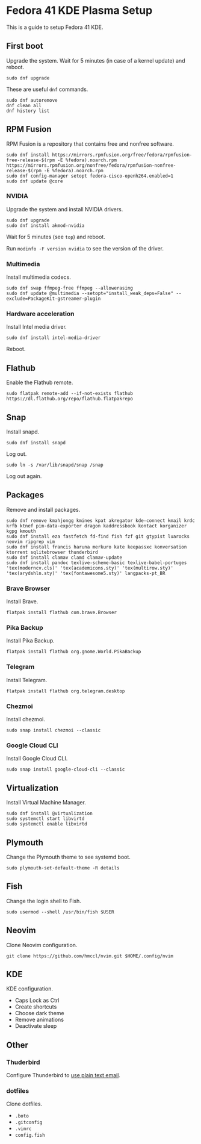 # Fedora 41 KDE Plasma Setup

This is a guide to setup Fedora 41 KDE.

## First boot

Upgrade the system. Wait for 5 minutes (in case of a kernel update) and reboot.

```
sudo dnf upgrade
```

These are useful `dnf` commands.

```
sudo dnf autoremove
dnf clean all
dnf history list
```

## RPM Fusion

RPM Fusion is a repository that contains free and nonfree software.

```
sudo dnf install https://mirrors.rpmfusion.org/free/fedora/rpmfusion-free-release-$(rpm -E %fedora).noarch.rpm https://mirrors.rpmfusion.org/nonfree/fedora/rpmfusion-nonfree-release-$(rpm -E %fedora).noarch.rpm
sudo dnf config-manager setopt fedora-cisco-openh264.enabled=1
sudo dnf update @core
```

### NVIDIA

Upgrade the system and install NVIDIA drivers.

```
sudo dnf upgrade
sudo dnf install akmod-nvidia
```

Wait for 5 minutes (see `top`) and reboot.

Run `modinfo -F version nvidia` to see the version of the driver.

### Multimedia

Install multimedia codecs.

```
sudo dnf swap ffmpeg-free ffmpeg --allowerasing
sudo dnf update @multimedia --setopt="install_weak_deps=False" --exclude=PackageKit-gstreamer-plugin
```

### Hardware acceleration

Install Intel media driver.

```
sudo dnf install intel-media-driver
```

Reboot.

## Flathub

Enable the Flathub remote.

```
sudo flatpak remote-add --if-not-exists flathub https://dl.flathub.org/repo/flathub.flatpakrepo
```

## Snap

Install snapd.

```
sudo dnf install snapd
```

Log out.

```
sudo ln -s /var/lib/snapd/snap /snap
```

Log out again.

## Packages

Remove and install packages.

```
sudo dnf remove kmahjongg kmines kpat akregator kde-connect kmail krdc krfb ktnef pim-data-exporter dragon kaddressbook kontact korganizer kgpg kmouth
sudo dnf install eza fastfetch fd-find fish fzf git gtypist luarocks neovim ripgrep vim
sudo dnf install francis haruna merkuro kate keepassxc konversation ktorrent sqlitebrowser thunderbird
sudo dnf install clamav clamd clamav-update
sudo dnf install pandoc texlive-scheme-basic texlive-babel-portuges 'tex(moderncv.cls)' 'tex(academicons.sty)' 'tex(multirow.sty)' 'tex(arydshln.sty)' 'tex(fontawesome5.sty)' langpacks-pt_BR
```

### Brave Browser

Install Brave.

```
flatpak install flathub com.brave.Browser
```

### Pika Backup

Install Pika Backup.

```
flatpak install flathub org.gnome.World.PikaBackup
```

### Telegram

Install Telegram.

```
flatpak install flathub org.telegram.desktop
```

### Chezmoi

Install chezmoi.

```
sudo snap install chezmoi --classic
```

### Google Cloud CLI

Install Google Cloud CLI.

```
sudo snap install google-cloud-cli --classic
```

## Virtualization

Install Virtual Machine Manager.

```
sudo dnf install @virtualization
sudo systemctl start libvirtd
sudo systemctl enable libvirtd
```

## Plymouth

Change the Plymouth theme to see systemd boot.

```
sudo plymouth-set-default-theme -R details
```

## Fish

Change the login shell to Fish.

```
sudo usermod --shell /usr/bin/fish $USER
```

## Neovim

Clone Neovim configuration.

```
git clone https://github.com/hmccl/nvim.git $HOME/.config/nvim
```

## KDE

KDE configuration.

- Caps Lock as Ctrl
- Create shortcuts
- Choose dark theme
- Remove animations
- Deactivate sleep

## Other

### Thuderbird

Configure Thunderbird to [use plain text email](https://useplaintext.email/#thunderbird).

### dotfiles

Clone dotfiles.

- `.boto`
- `.gitconfig`
- `.vimrc`
- `config.fish`
